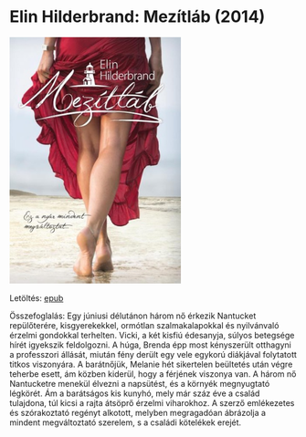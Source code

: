 # <a name="id_995">Elin Hilderbrand: Mezítláb (2014)</a>
<img src="https://github.com/BercziSandor/calibre_lib/raw/main/Elin%20Hilderbrand/Mezitlab%20%28995%29/cover.jpg" alt="cover" width="300"/>

Letöltés: [epub](https://github.com/BercziSandor/calibre_lib/raw/main/Elin%20Hilderbrand/Mezitlab%20%28995%29/Mezitlab%20-%20Elin%20Hilderbrand.epub)

Összefoglalás:
Egy júniusi délutánon három nő érkezik Nantucket repülőterére, kisgyerekekkel, ormótlan szalmakalapokkal és nyilvánvaló érzelmi gondokkal terhelten. Vicki, a két kisfiú édesanyja, súlyos betegsége hírét igyekszik feldolgozni. A húga, Brenda épp most kényszerült otthagyni a professzori állását, miután fény derült egy vele egykorú diákjával folytatott titkos viszonyára. A barátnőjük, Melanie hét sikertelen beültetés után végre teherbe esett, ám közben kiderül, hogy a férjének viszonya van. A három nő Nantucketre menekül élvezni a napsütést, és a környék megnyugtató légkörét. Ám a barátságos kis kunyhó, mely már száz éve a család tulajdona, túl kicsi a rajta átsöprő érzelmi viharokhoz. A szerző emlékezetes és szórakoztató regényt alkotott, melyben megragadóan ábrázolja a mindent megváltoztató szerelem, s a családi kötelékek erejét.


